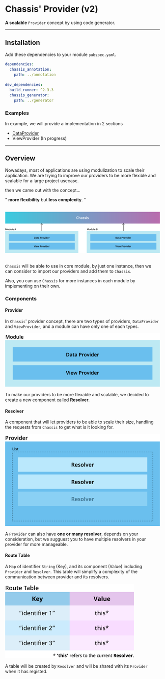 # Chassis' Provider (v2)

**A scalable** ``Provider`` concept by using code generator.

---

## Installation

Add these dependencies to your module ``pubspec.yaml``.

``` yaml
dependencies:
  chassis_annotation:
    path: ../annotation

dev_dependencies:
  build_runner: ^2.3.3
  chassis_generator:
    path: ../generator
```

### Examples

In example, we will provide a implementation in 2 sections

- [DataProvider](/flutter_chassis/examples/provider/v2/document/data_provider/README.md)
- ViewProvider (In progress)

---

## Overview

Nowadays, most of applications are using modulization to scale their application. We are trying to improve our providers to be more flexible and scalable for a large project usecase.
  
then we came out with the concept...

" **more flexibility** but **less complexity**. "

</br>
<img src="assets/chassis_structure.svg" width="960"/></br>
</br>

``Chassis`` will be able to use in core module, by just one instance, then we can consider to import our providers and add them to ``Chassis``.

Also, you can use ``Chassis`` for more instances in each module by implementing on their own.
</br>

### Components

#### Provider

In ``Chassis``' provider concept, there are two types of providers, ``DataProvider`` and ``ViewProvider``, and a module can have only one of each types.

<img src="assets/module_structure.svg" width="560"/></br>

To make our providers to be more flexable and scalable, we decided to create a new component called **Resolver**.
</br>

#### Resolver

A component that will let providers to be able to scale their size, handling the requests from ``Chassis`` to get what is it looking for.
</br>

<img src="assets/provider_structure.svg" width="560"/></br>

A ``Provider`` can also have **one or many resolver**, depends on your consideration, but we sugguest you to have multiple resolvers in your provider for more manageable.
</br>

#### Route Table

A ``Map`` of identifier ``String`` (Key), and its component (Value) including ``Provider`` and ``Resolver``. This table will simplify a complexity of the communication between provider and its resolvers.

<img src="assets/resolver_route_table.svg" width="420"/></br>

A table will be created by ``Resolver`` and will be shared with its ``Provider`` when it has registed.
